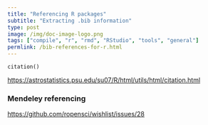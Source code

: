 ```yaml
---
title: "Referencing R packages"
subtitle: "Extracting .bib information"
type: post
image: /img/doc-image-logo.png
tags: ["compile", "r", "rmd", "RStudio", "tools", "general"]
permlink: /bib-references-for-r.html
---
```


`citation()`

https://astrostatistics.psu.edu/su07/R/html/utils/html/citation.html

### Mendeley referencing

<https://github.com/ropensci/wishlist/issues/28>

